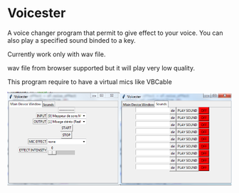 # Voicester

A voice changer program that permit to give effect to your voice.
You can also play a specified sound binded to a key.

Currently work only with wav file.

wav file from browser supported but it will play very low quality.

This program require to have a virtual mics like VBCable

![Preview Image](preview.png)

